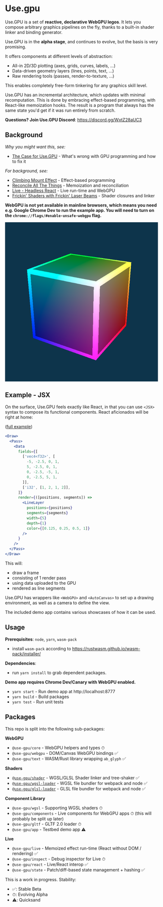 # Use.gpu

Use.GPU is a set of **reactive, declarative WebGPU legos**. It lets you compose arbitrary graphics pipelines on the fly, thanks to a built-in shader linker and binding generator.

Use.GPU is in the **alpha stage**, and continues to evolve, but the basis is very promising.

It offers components at different levels of abstraction:
- All-in 2D/3D plotting (axes, grids, curves, labels, ...)
- Data-driven geometry layers (lines, points, text, ...)
- Raw rendering tools (passes, render-to-texture, ...)

This enables completely free-form tinkering for any graphics skill level.

Use.GPU has an incremental architecture, which updates with minimal recomputation. This is done by embracing effect-based programming, with React-like memoization hooks. The result is a program that always has the same state you'd get if it was run entirely from scratch.

**Questions? Join Use.GPU Discord**: https://discord.gg/WxtZ28aUC3

## Background

_Why you might want this, see:_
 - [The Case for Use.GPU](https://acko.net/blog/the-case-for-use-gpu/) - What's wrong with GPU programming and how to fix it

_For background, see:_
 - [Climbing Mount Effect](https://acko.net/blog/climbing-mt-effect/) - Effect-based programming
 - [Reconcile All The Things](https://acko.net/blog/reconcile-all-the-things/) - Memoization and reconciliation
 - [Live - Headless React](https://acko.net/blog/live-headless-react/) - Live run-time and WebGPU
 - [Frickin' Shaders with Frickin' Laser Beams](https://acko.net/blog/frickin-shaders-with-frickin-laser-beams/) - Shader closures and linker

**WebGPU is not yet available in mainline browsers, which means you need e.g. Google Chrome Dev to run the example app. You will need to turn on the `chrome://flags/#enable-unsafe-webgpu` flag.**

![public/cube.png](public/cube.png)

## Example - JSX

On the surface, Use.GPU feels exactly like React, in that you can use `<JSX>` syntax to compose its functional components. React aficionados will be right at home:

([full example](packages/app/src/pages/geometry/data.tsx))

```jsx
<Draw>
  <Pass>
    <Data
      fields={[
        ['vec4<f32>', [
          -5, -2.5, 0, 1,
          5, -2.5, 0, 1,
          0, -2.5, -5, 1,
          0, -2.5, 5, 1,
        ]],
        ['i32', [1, 2, 1, 2]],
      ]}
      render={([positions, segments]) =>
        <LineLayer
          positions={positions}
          segments={segments}
          width={5}
          depth={1}
          color={[0.125, 0.25, 0.5, 1]}
        />
      }
    />
  </Pass>
</Draw>
```

This will:
- draw a frame
- consisting of 1 render pass
- using data uploaded to the GPU
- rendered as line segments

Use.GPU has wrappers like `<WebGPU>` and `<AutoCanvas>` to set up a drawing environment, as well as a camera to define the view.

The included demo app contains various showcases of how it can be used.

## Usage

**Prerequisites**: `node`, `yarn`, `wasm-pack`

- install `wasm-pack` according to https://rustwasm.github.io/wasm-pack/installer/

**Dependencies**: 
- run `yarn install` to grab dependent packages.

**Demo app requires Chrome Dev/Canary with WebGPU enabled.**

- `yarn start` - Run demo app at http://localhost:8777
- `yarn build` - Build packages
- `yarn test` - Run unit tests

## Packages

This repo is split into the following sub-packages:

**WebGPU**
 - `@use-gpu/core` - WebGPU helpers and types ⏱
 - `@use-gpu/webgpu` - DOM/Canvas WebGPU bindings ✅
 - `@use-gpu/text` - WASM/Rust library wrapping `ab_glyph` ✅

**Shaders**
 - [`@use-gpu/shader`](packages/shader/README.md) - WGSL/GLSL Shader linker and tree-shaker ✅
 - [`@use-gpu/wgsl-loader`](packages/wgsl-loader/README.md) - WGSL file bundler for webpack and node ✅
 - [`@use-gpu/glsl-loader`](packages/glsl-loader/README.md) - GLSL file bundler for webpack and node ✅

**Component Library**
 - `@use-gpu/wgsl` - Supporting WGSL shaders ⏱
 - `@use-gpu/components` - Live components for WebGPU apps ⏱ (this will probably be split up later)
 - `@use-gpu/gltf` - GLTF 2.0 loader ⏱
 - `@use-gpu/app` - Testbed demo app ⚠️

**Live**
 - `@use-gpu/live` - Memoized effect run-time (React without DOM / rendering) ✅
 - `@use-gpu/inspect` - Debug inspector for Live ⏱
 - `@use-gpu/react` - Live/React interop ✅
 - `@use-gpu/state` - Patch/diff-based state management + hashing ✅
 
This is a work in progress. Stability:
- ✅: Stable Beta
- ⏱: Evolving Alpha
- ⚠️: Quicksand

